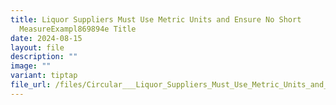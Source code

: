 ```yaml
---
title: Liquor Suppliers Must Use Metric Units and Ensure No Short
  MeasureExampl869894e Title
date: 2024-08-15
layout: file
description: ""
image: ""
variant: tiptap
file_url: /files/Circular___Liquor_Suppliers_Must_Use_Metric_Units_and_Ensure_No_Short_Measure.pdf
---
```

